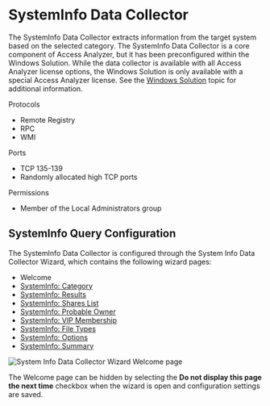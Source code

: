 # SystemInfo Data Collector

The SystemInfo Data Collector extracts information from the target system based on the selected
category. The SystemInfo Data Collector is a core component of Access Analyzer, but it has been
preconfigured within the Windows Solution. While the data collector is available with all Access
Analyzer license options, the Windows Solution is only available with a special Access Analyzer
license. See the [Windows Solution](/docs/accessanalyzer/12.0/solutions/windows/overview.md) topic for additional
information.

Protocols

- Remote Registry
- RPC
- WMI

Ports

- TCP 135-139
- Randomly allocated high TCP ports

Permissions

- Member of the Local Administrators group

## SystemInfo Query Configuration

The SystemInfo Data Collector is configured through the System Info Data Collector Wizard, which
contains the following wizard pages:

- Welcome
- [SystemInfo: Category](/docs/accessanalyzer/12.0/administration/data-collectors/systeminfo/category.md)
- [SystemInfo: Results](/docs/accessanalyzer/12.0/administration/data-collectors/systeminfo/results.md)
- [SystemInfo: Shares List](/docs/accessanalyzer/12.0/administration/data-collectors/systeminfo/shareslist.md)
- [SystemInfo: Probable Owner](/docs/accessanalyzer/12.0/administration/data-collectors/systeminfo/probableowner.md)
- [SystemInfo: VIP Membership](/docs/accessanalyzer/12.0/administration/data-collectors/systeminfo/vipmembership.md)
- [SystemInfo: File Types](/docs/accessanalyzer/12.0/administration/data-collectors/systeminfo/filetypes.md)
- [SystemInfo: Options](/docs/accessanalyzer/12.0/administration/data-collectors/systeminfo/options.md)
- [SystemInfo: Summary](/docs/accessanalyzer/12.0/administration/data-collectors/systeminfo/summary.md)

![System Info Data Collector Wizard Welcome page](/img/product_docs/activitymonitor/activitymonitor/install/welcome.webp)

The Welcome page can be hidden by selecting the **Do not display this page the next time** checkbox
when the wizard is open and configuration settings are saved.

